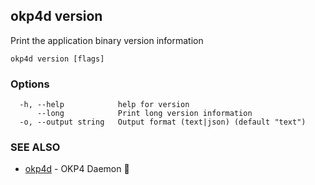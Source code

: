 ## okp4d version

Print the application binary version information

```
okp4d version [flags]
```

### Options

```
  -h, --help            help for version
      --long            Print long version information
  -o, --output string   Output format (text|json) (default "text")
```

### SEE ALSO

* [okp4d](okp4d.md)	 - OKP4 Daemon 👹

